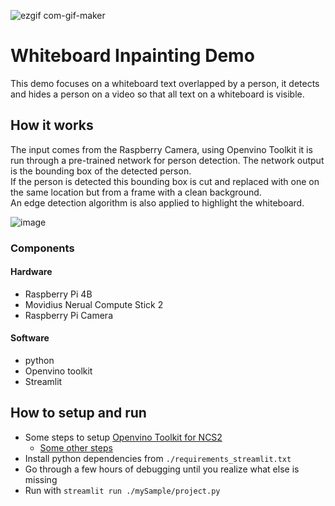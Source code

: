 ![ezgif com-gif-maker](https://user-images.githubusercontent.com/80581374/170887775-5649fe20-67c2-4fc1-b12f-45d35b37ea08.gif)

# Whiteboard Inpainting Demo

This demo focuses on a whiteboard text overlapped by a person, it detects and hides a person on a video so that all text on a whiteboard is visible.  

## How it works

The input comes from the Raspberry Camera, using Openvino Toolkit it is run through a pre-trained network for person detection.
The network output is the bounding box of the detected person.  
If the person is detected this bounding box is cut and replaced with one on the same location but from a frame with a clean background.  
An edge detection algorithm is also applied to highlight the whiteboard.

![image](https://user-images.githubusercontent.com/80581374/170887922-13f483ed-7f5f-4dc0-ae76-162b9a6a3aa4.png)

### Components

#### Hardware
- Raspberry Pi 4B
- Movidius Nerual Compute Stick 2
- Raspberry Pi Camera

#### Software
- python
- Openvino toolkit
- Streamlit

## How to setup and run

* Some steps to setup [Openvino Toolkit for NCS2](https://docs.openvino.ai/2020.4/openvino_docs_install_guides_installing_openvino_raspbian.html#set-environment-variables)
    * [Some other steps](https://www.hackster.io/news/getting-started-with-the-intel-neural-compute-stick-2-and-the-raspberry-pi-6904ccfe963)
* Install python dependencies from `./requirements_streamlit.txt`
* Go through a few hours of debugging until you realize what else is missing
* Run with `streamlit run ./mySample/project.py`
